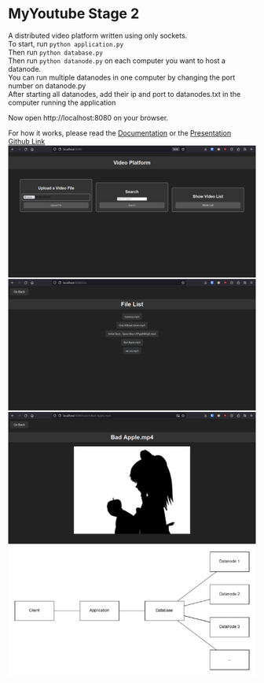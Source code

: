 # MyYoutube Stage 2
A distributed video platform written using only sockets.  
To start, run `python application.py`  
Then run `python database.py`  
Then run `python datanode.py` on each computer you want to host a datanode.  
You can run multiple datanodes in one computer by changing the port number on datanode.py  
After starting all datanodes, add their ip and port to datanodes.txt in the computer running the application  

Now open http://localhost:8080 on your browser.  

For how it works, please read the [Documentation](MyYoutube%20-%20Entrega%202.pdf) or the [Presentation](MyYoutube%20-%20Entrega%202%20-%20Slides.pdf)  
[Github Link](https://github.com/gustavomoura628/MyYoutube-Entrega2)  
![](screenshot_2.png)  
![](screenshot_1.png)  
![](screenshot_0.png)  
![](architecture.png)  
